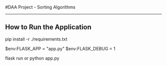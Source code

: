 #DAA Project - Sorting Algorithms

-----------------------------------------
 How to Run the Application
-----------------------------------------

pip install -r ./requirements.txt

$env:FLASK_APP = "app.py" 
$env:FLASK_DEBUG = 1

flask run
or
python app.py
